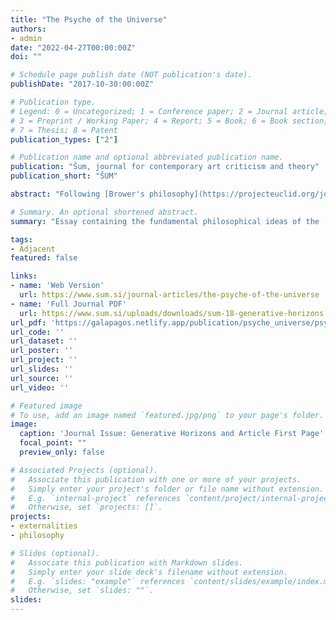 ```yaml
---
title: "The Psyche of the Universe"
authors:
- admin
date: "2022-04-27T00:00:00Z"
doi: ""

# Schedule page publish date (NOT publication's date).
publishDate: "2017-10-30:00:00Z"

# Publication type.
# Legend: 0 = Uncategorized; 1 = Conference paper; 2 = Journal article;
# 3 = Preprint / Working Paper; 4 = Report; 5 = Book; 6 = Book section;
# 7 = Thesis; 8 = Patent
publication_types: ["2"]

# Publication name and optional abbreviated publication name.
publication: "Šum, journal for contemporary art criticism and theory"
publication_short: "ŠUM"

abstract: "Following [Brower's philosophy](https://projecteuclid.org/journals/notre-dame-journal-of-formal-logic/volume-37/issue-3/Life-Art-and-Mysticism/10.1305/ndjfl/1039886518.full), this text starts from the idea that a theory of creation is fundamentally impossible to capture by words. But even if that is the case, it purposely embarks us on a failed journey to describe how we currently best understand the engine of creation itself. The theories of natural and cultural evolution attempt to capture the phenomenon of creation of biology and humanity, this underlying phenomenon bringing about change and novelty is the [Psyche of the Universe](https://www.youtube.com/watch?v=vgZMPcrRmio). Can we perhaps describe this phenomenon more fully in a thermodynamic way, where a conection with the action of the world is foundational via a knowledge engine?  In this exploration we hope to slowly reveal that one naturally needs to incorporate other elements(love and action) present on human nature to 'bring alive' and 'keep alive' the technical ideas. However this process seems to be impossible to describe in a recipe, it should be acted on by the world and be nurtured by some unknown element we describe as love."

# Summary. An optional shortened abstract.
summary: "Essay containing the fundamental philosophical ideas of the [Gálapagos Project](https://galapagos.netlify.app/) published in the journal [ŠUM#18](https://www.sum.si/issues/generative-horizons)"

tags:
- Adjacent
featured: false

links:
- name: 'Web Version'
  url: https://www.sum.si/journal-articles/the-psyche-of-the-universe
- name: 'Full Journal PDF'
  url: https://www.sum.si/uploads/downloads/sum-18-generative-horizons.pdf
url_pdf: 'https://galapagos.netlify.app/publication/psyche_universe/psyche-of-the-universe-final.pdf'
url_code: '' 
url_dataset: ''
url_poster: ''
url_project: ''
url_slides: ''
url_source: ''
url_video: ''

# Featured image
# To use, add an image named `featured.jpg/png` to your page's folder. 
image:
  caption: 'Journal Issue: Generative Horizons and Article First Page'
  focal_point: ""
  preview_only: false

# Associated Projects (optional).
#   Associate this publication with one or more of your projects.
#   Simply enter your project's folder or file name without extension.
#   E.g. `internal-project` references `content/project/internal-project/index.md`.
#   Otherwise, set `projects: []`.
projects:
- externalities
- philosophy

# Slides (optional).
#   Associate this publication with Markdown slides.
#   Simply enter your slide deck's filename without extension.
#   E.g. `slides: "example"` references `content/slides/example/index.md`.
#   Otherwise, set `slides: ""`.
slides:
---
```

